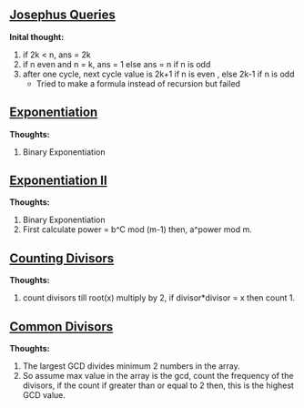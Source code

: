 ## [Josephus Queries](https://cses.fi/problemset/task/2164)

**Inital thought:** 
1. if 2k < n, ans = 2k  
2. if n even and n = k, ans = 1 else ans = n if n is odd
3. after one cycle, next cycle value is 2k+1 if n is even , else 2k-1 if n is odd 
    - Tried to make a formula instead of recursion but failed 

## [Exponentiation](https://cses.fi/problemset/task/1095)
**Thoughts:**  
1. Binary Exponentiation

## [Exponentiation II](https://cses.fi/problemset/task/1712)
**Thoughts:**  
1. Binary Exponentiation
2. First calculate power = b^C mod (m-1) then, a^power mod m.


## [Counting Divisors](https://cses.fi/problemset/task/1713/)
**Thoughts:**  
1. count divisors till root(x) multiply by 2, if divisor*divisor = x then count 1.

## [Common Divisors](https://cses.fi/problemset/task/1081/)
**Thoughts:**  
1. The largest GCD divides minimum 2 numbers in the array.
2. So assume max value in the array is the gcd, count the frequency of the divisors, if the count if greater than or equal to 2 then, this is the highest GCD value.
